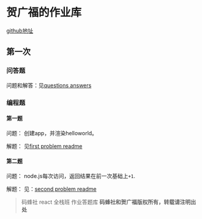 # 贺广福的作业库

[github地址](https://github.com/hgfjxn/mfs-react-homework)

## 第一次

### 问答题

问题和解答：见[questions answers](./questions/1.md "questions answers")

### 编程题

#### 第一题

问题： 创建app，并渲染helloworld。

解题： 见[first problem readme](./first "first problem readme")

#### 第二题

问题： node.js每次访问，返回结果在前一次基础上`+1`.

解题： 见：[second problem readme](./second "second problem readme")






> 码蜂社 react 全栈班 作业答题库
**码蜂社和贺广福版权所有，转载请注明出处**
